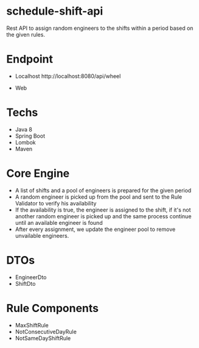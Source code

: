 # schedule-shift-api
Rest API to assign random engineers to the shifts within a period based on the given rules.

# Endpoint 
 - Localhost
 http://localhost:8080/api/wheel

 - Web

 # Techs
 
 - Java 8
 - Spring Boot
 - Lombok
 - Maven


 # Core Engine 

 - A list of shifts and a pool of engineers is prepared for the given period
 - A random engineer is picked up from the pool and sent to the Rule Validator to verify his availability
 - If the availability is true, the engineer is assigned to the shift, if it's not another random engineer is picked up and the same process continue until an available engineer is found
 - After every assignment, we update the engineer pool to remove unvailable engineers.

 # DTOs

 - EngineerDto
 - ShiftDto

# Rule Components

 - MaxShiftRule
 - NotConsecutiveDayRule
 - NotSameDayShiftRule



 

